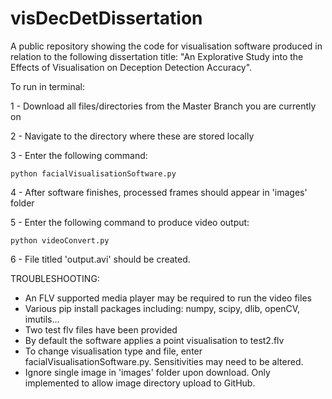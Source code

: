 # visDecDetDissertation
A public repository showing the code for visualisation software produced in relation to the following dissertation title: "An Explorative Study into the Effects of Visualisation on Deception Detection Accuracy".

To run in terminal:

1 - Download all files/directories from the Master Branch you are currently on

2 - Navigate to the directory where these are stored locally

3 - Enter the following command:

    python facialVisualisationSoftware.py

4 - After software finishes, processed frames should appear in 'images' folder

5 - Enter the following command to produce video output:

    python videoConvert.py

6 - File titled 'output.avi' should be created.

TROUBLESHOOTING:

- An FLV supported media player may be required to run the video files
- Various pip install packages including: numpy, scipy, dlib, openCV, imutils...
- Two test flv files have been provided
- By default the software applies a point visualisation to test2.flv
- To change visualisation type and file, enter facialVisualisationSoftware.py. Sensitivities may need to be altered.
- Ignore single image in 'images' folder upon download. Only implemented to allow image directory upload to GitHub. 
